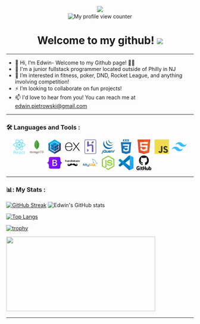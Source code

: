 


<div id="header" align="center">
  <img src="https://media.giphy.com/media/sk6yL9EGVeAcE/giphy.gif" width="400"/>
</div>

<div align="center">
<img src="https://komarev.com/ghpvc/?username=BogartDME&style=flat-square&color=orange" alt="My profile view counter"/>
</div>

<h1 align="center">
  Welcome to my github!
  <img src="https://media.giphy.com/media/hvRJCLFzcasrR4ia7z/giphy.gif" width="30px"/>
</h1>


---



- 👋 Hi, I’m Edwin- Welcome to my Github page! :man_technologist:
- :seedling: I'm a junior fullstack programmer located outside of Philly in NJ 
- 👀 I’m interested in fitness, poker, DND, Rocket League, and anything involving competition!
- :zap: I’m looking to collaborate on fun projects!
- 📫 I'd love to hear from you! You can reach me at edwin.pietrowski@gmail.com

---

### :hammer_and_wrench: Languages and Tools :

<div align="center">
  
  <img src="https://github.com/devicons/devicon/blob/master/icons/react/react-original-wordmark.svg" title="React" alt="React" width="40" height="40"/>&nbsp;
  <img src="https://github.com/devicons/devicon/blob/master/icons/mongodb/mongodb-original-wordmark.svg" title="Mongodb" alt="Mongo DB" width="40" height="40"/>&nbsp;
  <img src="https://github.com/devicons/devicon/blob/master/icons/sequelize/sequelize-original.svg" title="Sequelize" alt="Sequelize" width="40" height="40"/>&nbsp;
  <img src="https://github.com/devicons/devicon/blob/master/icons/express/express-original.svg" title="Express" alt="Express" width="40" height="40"/>&nbsp;
  <img src="https://github.com/devicons/devicon/blob/master/icons/heroku/heroku-original.svg" title="Heroku" alt="Heroku" width="40" height="40"/>&nbsp;
  <img src="https://github.com/devicons/devicon/blob/master/icons/jquery/jquery-plain-wordmark.svg" title="jquery" alt="jquery" width="40" height="40"/>&nbsp;
  <img src="https://github.com/devicons/devicon/blob/master/icons/css3/css3-plain-wordmark.svg"  title="CSS3" alt="CSS" width="40" height="40"/>&nbsp;
  <img src="https://github.com/devicons/devicon/blob/master/icons/html5/html5-original.svg" title="HTML5" alt="HTML" width="40" height="40"/>&nbsp;
  <img src="https://github.com/devicons/devicon/blob/master/icons/javascript/javascript-original.svg" title="JavaScript" alt="JavaScript" width="40" height="40"/>&nbsp;
  <img src="https://github.com/devicons/devicon/blob/master/icons/tailwindcss/tailwindcss-plain.svg" title="TailwindCSS" alt="TailwindCSS" width="40" height="40"/>&nbsp;
  <img src="https://github.com/devicons/devicon/blob/master/icons/bootstrap/bootstrap-original.svg" title="Bootstrap" alt="Bootstrap" width="40" height="40"/>&nbsp;
  <img src="https://github.com/devicons/devicon/blob/master/icons/handlebars/handlebars-original-wordmark.svg" title="Handlebars"  alt="Handlebars" width="40" height="40"/>&nbsp;
  <img src="https://github.com/devicons/devicon/blob/master/icons/mysql/mysql-original-wordmark.svg" title="MySQL"  alt="MySQL" width="40" height="40"/>&nbsp;
  <img src="https://github.com/devicons/devicon/blob/master/icons/nodejs/nodejs-plain.svg" title="NodeJS" alt="NodeJS" width="40" height="40"/>&nbsp;
  <img src="https://github.com/devicons/devicon/blob/master/icons/vscode/vscode-original.svg" title="VScode" alt="VS code" width="40" height="40"/>&nbsp;
  <img src="https://github.com/devicons/devicon/blob/master/icons/github/github-original-wordmark.svg" title="Github" alt="Github" width="40" height="40"/>&nbsp;
</div>

---

### 📊: My Stats :

  
[![GitHub Streak](http://github-readme-streak-stats.herokuapp.com?user=BogartDME&theme=midnight-purple&border_radius=6.1&fire=16EB60&currStreakNum=0FEB40&border=FFFDFD&dates=FBFFFD)](https://git.io/streak-stats)
![Edwin's GitHub stats](https://github-readme-stats.vercel.app/api?username=BogartDME&show_icons=true&theme=midnight-purple)


[![Top Langs](https://github-readme-stats.vercel.app/api/top-langs/?username=BogartDME&&layout=compact&langs_count=4&theme=dracula)](https://github.com/BogartDME/github-readme-stats)

[![trophy](https://github-profile-trophy.vercel.app/?username=BogartDME&theme=dracula)](https://github.com/ryo-ma/github-profile-trophy)

<img src="https://media.giphy.com/media/HscDLzkO8EOTmgkhQP/giphy.gif" width="400" height="200"/>

---
<!---
BogartDME/BogartDME is a ✨ special ✨ repository because its `README.md` (this file) appears on your GitHub profile.
You can click the Preview link to take a look at your changes.
--->
